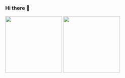 ### Hi there 👋

<div>
  <img height="180em" src="https://github-readme-stats.vercel.app/api?username=goodbyte&show_icons=true&theme=dark&include_all_commits=true&count_private=true" />
  <img height="180em" src="https://github-readme-stats.vercel.app/api/top-langs/?username=goodbyte&layout=compact&langs_count=16&theme=dark" />
</div>
